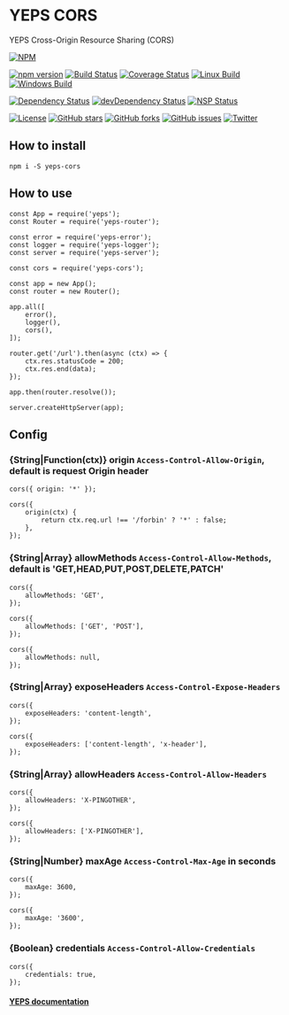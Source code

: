 # YEPS CORS

YEPS Cross-Origin Resource Sharing (CORS)

[![NPM](https://nodei.co/npm/yeps-cors.png)](https://npmjs.org/package/yeps-cors)

[![npm version](https://badge.fury.io/js/yeps-cors.svg)](https://badge.fury.io/js/yeps-cors)
[![Build Status](https://travis-ci.org/evheniy/yeps-cors.svg?branch=master)](https://travis-ci.org/evheniy/yeps-cors)
[![Coverage Status](https://coveralls.io/repos/github/evheniy/yeps-cors/badge.svg?branch=master)](https://coveralls.io/github/evheniy/yeps-cors?branch=master)
[![Linux Build](https://img.shields.io/travis/evheniy/yeps-cors/master.svg?label=linux)](https://travis-ci.org/evheniy/)
[![Windows Build](https://img.shields.io/appveyor/ci/evheniy/yeps-cors/master.svg?label=windows)](https://ci.appveyor.com/project/evheniy/yeps-cors)

[![Dependency Status](https://david-dm.org/evheniy/yeps-cors.svg)](https://david-dm.org/evheniy/yeps-cors)
[![devDependency Status](https://david-dm.org/evheniy/yeps-cors/dev-status.svg)](https://david-dm.org/evheniy/yeps-cors#info=devDependencies)
[![NSP Status](https://img.shields.io/badge/NSP%20status-no%20vulnerabilities-green.svg)](https://travis-ci.org/evheniy/yeps-cors)

[![License](https://img.shields.io/badge/license-MIT-blue.svg)](https://raw.githubusercontent.com/evheniy/yeps-cors/master/LICENSE)
[![GitHub stars](https://img.shields.io/github/stars/evheniy/yeps-cors.svg)](https://github.com/evheniy/yeps-cors/stargazers)
[![GitHub forks](https://img.shields.io/github/forks/evheniy/yeps-cors.svg)](https://github.com/evheniy/yeps-cors/network)
[![GitHub issues](https://img.shields.io/github/issues/evheniy/yeps-cors.svg)](https://github.com/evheniy/yeps-cors/issues)
[![Twitter](https://img.shields.io/twitter/url/https/github.com/evheniy/yeps-cors.svg?style=social)](https://twitter.com/intent/tweet?text=Wow:&url=%5Bobject%20Object%5D)


## How to install

    npm i -S yeps-cors
  
## How to use

    const App = require('yeps');
    const Router = require('yeps-router');
    
    const error = require('yeps-error');
    const logger = require('yeps-logger');
    const server = require('yeps-server');
    
    const cors = require('yeps-cors');
    
    const app = new App();
    const router = new Router();
    
    app.all([
        error(),
        logger(),
        cors(),
    ]);
    
    router.get('/url').then(async (ctx) => {
        ctx.res.statusCode = 200;
        ctx.res.end(data); 
    });
    
    app.then(router.resolve());
    
    server.createHttpServer(app);


## Config

### {String|Function(ctx)} origin `Access-Control-Allow-Origin`, default is request Origin header

    cors({ origin: '*' });
    
    cors({
        origin(ctx) {
            return ctx.req.url !== '/forbin' ? '*' : false;
        },
    });
    
### {String|Array} allowMethods `Access-Control-Allow-Methods`, default is 'GET,HEAD,PUT,POST,DELETE,PATCH'

    cors({
        allowMethods: 'GET',
    });

    cors({
        allowMethods: ['GET', 'POST'],
    });
                
    cors({
        allowMethods: null,
    });

### {String|Array} exposeHeaders `Access-Control-Expose-Headers`
    
    cors({
        exposeHeaders: 'content-length',
    });
    
    cors({
        exposeHeaders: ['content-length', 'x-header'],
    });
    
### {String|Array} allowHeaders `Access-Control-Allow-Headers`
    
    cors({
        allowHeaders: 'X-PINGOTHER',
    });
                
    cors({
        allowHeaders: ['X-PINGOTHER'],
    });

### {String|Number} maxAge `Access-Control-Max-Age` in seconds

    cors({
        maxAge: 3600,
    });
                    
    cors({
        maxAge: '3600',
    });

### {Boolean} credentials `Access-Control-Allow-Credentials`

    cors({
        credentials: true,
    });
                

#### [YEPS documentation](http://yeps.info/)   
